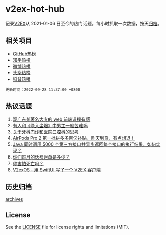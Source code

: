 # v2ex-hot-hub

 记录[V2EX](https://www.v2ex.com/)从 2021-01-06 日至今的热门话题。每小时抓取一次数据，按天[归档](archives)。
 
 ## 相关项目

- [GitHub热榜](https://github.com/lonnyzhang423/github-hot-hub)
- [知乎热榜](https://github.com/lonnyzhang423/zhihu-hot-hub)
- [微博热榜](https://github.com/lonnyzhang423/weibo-hot-hub)
- [头条热榜](https://github.com/lonnyzhang423/toutiao-hot-hub)
- [抖音热榜](https://github.com/lonnyzhang423/douyin-hot-hub)


 `更新时间：2022-09-28 11:37:00 +0800`

## 热议话题

1. [观广东某著名大专的 web 前端课程有感](https://www.v2ex.com/t/883258)
1. [有人和《隐入尘烟》中男主一般苦难吗](https://www.v2ex.com/t/883380)
1. [关于牙科门诊和医院口腔科的思考](https://www.v2ex.com/t/883241)
1. [AirPods Pro 2 第一批拼多多百亿补贴，昨天到货，有点想退！](https://www.v2ex.com/t/883427)
1. [Java 同时调用 5000 个第三方接口并异步返回每个接口的执行结果，如何实现？](https://www.v2ex.com/t/883302)
1. [你们每月的话费账单是多少？](https://www.v2ex.com/t/883439)
1. [你害怕死亡吗？](https://www.v2ex.com/t/883444)
1. [V2exOS - 用 SwiftUI 写了一个 V2EX 客户端](https://www.v2ex.com/t/883252)

## 历史归档

[archives](archives)

## License

See the [LICENSE](LICENSE) file for license rights and limitations (MIT).
